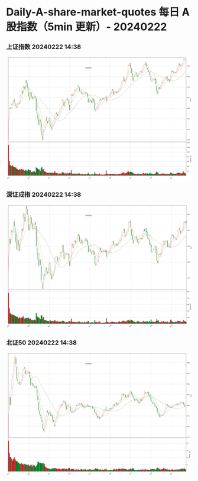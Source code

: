 
# Daily-A-share-market-quotes 每日 A 股指数（5min 更新）- 20240222

### 上证指数 20240222 14:38
![](./fig/2024/2/20240222-sh000001.png)

### 深证成指 20240222 14:38
![](./fig/2024/2/20240222-sz399001.png)

### 北证50 20240222 14:38
![](./fig/2024/2/20240222-bj899050.png)

